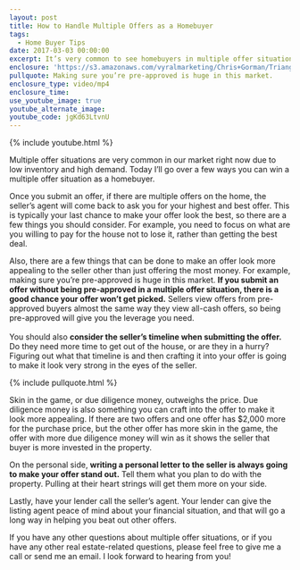 ```yaml
---
layout: post
title: How to Handle Multiple Offers as a Homebuyer
tags:
  - Home Buyer Tips
date: 2017-03-03 00:00:00
excerpt: It’s very common to see homebuyers in multiple offer situations right now in our market. Here are a few ways you can make your offer stand out if you find yourself competing for that dream home.
enclosure: 'https://s3.amazonaws.com/vyralmarketing/Chris+Gorman/Triangle+Area+Real+Estate-+How+to+Handle+Multiple+Offers+as+a+Homebuyer.mp4'
pullquote: Making sure you’re pre-approved is huge in this market.
enclosure_type: video/mp4
enclosure_time:
use_youtube_image: true
youtube_alternate_image:
youtube_code: jgKd63LtvnU
---
```



{% include youtube.html %}

Multiple offer situations are very common in our market right now due to low inventory and high demand. Today I’ll go over a few ways you can win a multiple offer situation as a homebuyer.

Once you submit an offer, if there are multiple offers on the home, the seller’s agent will come back to ask you for your highest and best offer. This is typically your last chance to make your offer look the best, so there are a few things you should consider. For example, you need to focus on what are you willing to pay for the house not to lose it, rather than getting the best deal.

Also, there are a few things that can be done to make an offer look more appealing to the seller other than just offering the most money. For example, making sure you’re pre-approved is huge in this market. **If you submit an offer without being pre-approved in a multiple offer situation, there is a good chance your offer won’t get picked.** Sellers view offers from pre-approved buyers almost the same way they view all-cash offers, so being pre-approved will give you the leverage you need.
<br>
<br>You should also **consider the seller’s timeline when submitting the offer.** Do they need more time to get out of the house, or are they in a hurry? Figuring out what that timeline is and then crafting it into your offer is going to make it look very strong in the eyes of the seller.

{% include pullquote.html %}

Skin in the game, or due diligence money, outweighs the price. Due diligence money is also something you can craft into the offer to make it look more appealing. If there are two offers and one offer has $2,000 more for the purchase price, but the other offer has more skin in the game, the offer with more due diligence money will win as it shows the seller that buyer is more invested in the property.

On the personal side, **writing a personal letter to the seller is always going to make your offer stand out.** Tell them what you plan to do with the property. Pulling at their heart strings will get them more on your side.

Lastly, have your lender call the seller’s agent. Your lender can give the listing agent peace of mind about your financial situation, and that will go a long way in helping you beat out other offers.

If you have any other questions about multiple offer situations, or if you have any other real estate-related questions, please feel free to give me a call or send me an email. I look forward to hearing from you!